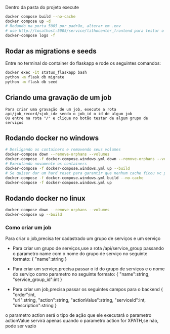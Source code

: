 Dentro da pasta do projeto execute

```sh
docker compose build --no-cache
docker compose up -d
# Rodando na porta 5005 por padrão, alterar em .env
# use http://localhost:5005/service/lithocenter_frontend para testar o fluxo do frontend
docker-compose logs -f
```

## Rodar as migrations e seeds
Entre no terminal do container do flaskapp e rode os seguintes comandos:

```sh
docker exec -it status_flaskapp bash
python -m flask db migrate
python -m flask db seed
```
## Criando uma gravação de um job
    Para criar uma gravação de um job, execute a rota api/job_record/<job_id> sendo o job_id o id de algum job
    Ou entre na rota "/" e clique no botão testar de algum grupo de serviços

## Rodando docker no windows
```sh
# Desligando os containers e removendo seus volumes
docker-compose down --remove-orphans --volumes
docker-compose -f docker-compose.windows.yml down --remove-orphans --volumes
# Executando novamente os containers
docker-compose -f docker-compose.windows.yml up --build
# Se quiser dar um hard reset para garantir que nenhum cache ficou vc pode
docker-compose -f docker-compose.windows.yml build --no-cache
docker-compose -f docker-compose.windows.yml up
```

## Rodando docker no linux
```sh
docker-compose down --remove-orphans --volumes
docker-compose up --build
```

### Como criar um job
Para criar o job,precisa ter cadastrado um grupo de serviços e um serviço

- Para criar um grupo de serviços,use a rota /api/service_group passando o parametro name com o nome do grupo de serviço no seguinte formato:
    {
        "name":string
    }
- Para criar um serviço,precisa passar o id do grupo de serviços e o nome do serviço como parametro no seguinte formato:
    {
	    "name":string,
	    "service_group_id":int
    }

- Para criar um job,precisa passar os seguintes campos para o backend
    {
        "order":int,		     
        "url":string,
        "action":string,
        "actionValue":string,
        "serviceId":int,
        "description":string
    }

o parametro action será o tipo de ação que ele executará
o parametro actionValue servirá apenas quando o parametro action for XPATH,se não, pode ser vazio